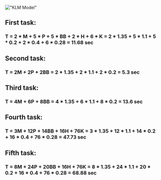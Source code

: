 !["KLM Model"](SocialHabit-HiFi/KLM%20Calculations/KLM-Model.png)

## First task:
### T = 2 * M + 5 * P + 5 * BB + 2 * H + 6 * K = 2 * 1.35 + 5 * 1.1 + 5 * 0.2 + 2 * 0.4 + 6 * 0.28 = 11.68 sec

## Second task:
### T = 2M + 2P + 2BB = 2 * 1.35 + 2 * 1.1 + 2 * 0.2 = 5.3 sec

## Third task:
### T = 4M + 6P + 8BB = 4 * 1.35 + 6 * 1.1 + 8 * 0.2 = 13.6 sec

## Fourth task:
### T = 3M + 12P + 14BB + 16H + 76K = 3 * 1.35 + 12 * 1.1 + 14 * 0.2 + 16 * 0.4 + 76 * 0.28 = 47.73 sec

## Fifth task:
### T = 8M + 24P + 20BB + 16H + 76K = 8 * 1.35 + 24 * 1.1 + 20 * 0.2 + 16 * 0.4 + 76 * 0.28 = 68.88 sec



